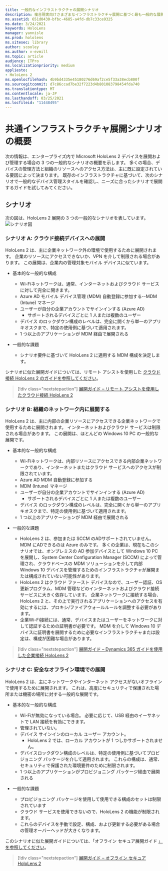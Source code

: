 ```yaml
---
title: 一般的なインフラストラクチャの展開シナリオ
description: 複合現実向けさまざまなインフラストラクチャ展開に基づく最も一般的な展開シナリオについて説明します。
ms.assetid: 651d0430-bfbc-4685-a4fd-db7c33ce9325
ms.date: 3/24/2021
keywords: HoloLens
manager: yannisle
ms.prod: hololens
ms.sitesec: library
author: scooley
ms.author: v-evmill
ms.topic: article
audience: ITPro
ms.localizationpriority: medium
appliesto:
- HoloLens 2
ms.openlocfilehash: 4b9bd4335e45180276d69af2ce5f33a38ecb800f
ms.sourcegitcommit: d7c86ccad7be32f7223d4b801083798454fda740
ms.translationtype: MT
ms.contentlocale: ja-JP
ms.lasthandoff: 03/25/2021
ms.locfileid: "11448495"
---
```

# <a name="common-infrastructure-deployment-scenarios-overview"></a>共通インフラストラクチャ展開シナリオの概要

次の情報は、エンタープライズ内で Microsoft HoloLens 2 デバイスを展開および管理する場合の 3 つの一般的なシナリオの概要を示します。 多くの場合、デバイスの管理方法と組織のリソースへのアクセス方法は、主に既に設定されている要因によって決まります。 既存のインフラストラクチャに基づいて、次のシナリオで一般的なデバイス管理スタイルを確認し、ニーズに合ったシナリオで展開するガイドを試してみてください。

## <a name="scenarios"></a>シナリオ

次の図は、HoloLens 2 展開の 3 つの一般的なシナリオを表しています。
![シナリオ図](images/scenarios.jpg)

### <a name="scenario-a-deploy-to-cloud-connect-devices"></a>シナリオ A: クラウド接続デバイスへの展開

HoloLens 2 は、主に企業ネットワーク外の環境で使用するために展開されます。 企業のリソースにアクセスできないか、VPN を介して制限される場合があります。 この展開は、企業内の管理対象モバイル デバイスに似ています。
 * 基本的な一般的な構成
   * Wi-Fiネットワークは、通常、インターネットおよびクラウド サービスに対して完全に開きます。
   * Azure AD モバイル デバイス管理 (MDM) 自動登録に参加する--MDM (Intune) マネージ
   * ユーザーが自分の企業アカウントでサインインする (Azure AD)
     * サポートされるデバイスごとに 1 人または複数のユーザー
   * デバイス のロックダウン構成のレベルは、完全に開くから単一のアプリ キオスクまで、特定の使用例に基づいて適用されます。
   * 1 つ以上のアプリケーションが MDM 経由で展開される

* 一般的な課題
   * シナリオ要件に基づいて HoloLens 2 に適用する MDM 構成を決定します。

シナリオに似た展開ガイドについては、リモート アシストを使用した [クラウド接続 HoloLens 2 のガイドを参照してください](hololens2-cloud-connected-overview.md)。

> [!div class="nextstepaction"]
> [展開ガイド – リモート アシストを使用したクラウド接続 HoloLens 2](hololens2-cloud-connected-overview.md)

### <a name="scenario-b-deploy-inside-your-organizations-network"></a>シナリオ B: 組織のネットワーク内に展開する

HoloLens 2 は、主に内部の企業リソースにアクセスできる企業ネットワークで使用するために展開されます。 インターネットおよびクラウド サービスは制限される場合があります。 この展開は、ほとんどの Windows 10 PC の一般的な展開です。

 * 基本的な一般的な構成
   * Wi-Fiネットワークは、内部リソースにアクセスできる内部企業ネットワークであり、インターネットまたはクラウド サービスへのアクセスが制限されています。
   * Azure AD MDM 自動登録に参加する
   * MDM (Intune) マネージ
   * ユーザーが自分の企業アカウントでサインインする (Azure AD)
     * サポートされるデバイスごとに 1 人または複数のユーザー
   * デバイス のロックダウン構成のレベルは、完全に開くから単一のアプリ キオスクまで、特定の使用例に基づいて適用されます。
   * 1 つ以上のアプリケーションが MDM 経由で展開される

 * 一般的な課題
   * HoloLens 2 は、参加または SCCM のADサポートされていません。 MDM にADできるのは Azure のみです。 多くの企業は、現在もこのシナリオでは、オンプレミスの AD 参加デバイスとして Windows 10 PC を展開し、System Center Configuration Manager (SCCM) によって管理され、クラウドベースの MDM ソリューションを介して内部 Windows 10 デバイスを管理するためのインフラストラクチャが展開または構成されていない可能性があります。
   * HoloLens 2 はクラウド ファースト デバイスなので、ユーザー認証、OS 更新プログラム、MDM 管理などのインターネットおよびクラウド接続サービスに大きく依存しています。 企業ネットワークに接続する場合、HoloLens 2 と、その上で実行されるアプリケーションへのアクセスを有効にするには、プロキシ/ファイアウォールルールを調整する必要があります。
   * 企業Wi-Fi接続には、通常、デバイスまたはユーザーをネットワークに対して認証するための証明書が必要です。 MDM を介して Windows 10 デバイスに証明書を展開するために必要なインフラストラクチャまたは設定は、構成が困難な場合があります。

> [!div class="nextstepaction"]
> [展開ガイド – Dynamics 365 ガイドを使用した企業接続 HoloLens 2](hololens2-corp-connected-overview.md)

### <a name="scenario-c-deploy-in-secure-offline-environment"></a>シナリオ C: 安全なオフライン環境での展開

HoloLens 2 は、主にネットワークやインターネット アクセスがないオフラインで使用するために展開されます。 これは、高度にセキュリティで保護された場所または機密の場所に対する一般的な展開です。
 * 基本的な一般的な構成
   * Wi-Fiが無効になっている場合。 必要に応じて、USB 経由のイーサネットで LAN 接続を有効にできます。
   * 管理されていない。
   * デバイス サインインのローカル ユーザー アカウント。
     * HoloLens 2 では、ローカル アカウントが 1 つしかサポートされません。
   * デバイスロックダウン構成のレベルは、特定の使用例に基づいてプロビジョニング パッケージを介して適用されます。 これらの構成は、通常、セキュリティで保護された環境要件のために制限されます。
   * 1 つ以上のアプリケーションがプロビジョニング パッケージ経由で展開される

 * 一般的な課題
   * プロビジョニング パッケージを使用して使用できる構成のセットは制限されています
   * クラウド サービスを使用できないので、HoloLens 2 の機能が制限されます。
   * これらのデバイスを手動で設定、構成、および更新する必要がある場合の管理オーバーヘッドが大きくなります。

このシナリオに似た展開ガイドについては、「オフライン セキュア展開ガイド [」を参照してください](hololens-common-scenarios-offline-secure.md)。

> [!div class="nextstepaction"]
> [展開ガイド – オフライン セキュア HoloLens 2](hololens-common-scenarios-offline-secure.md)
